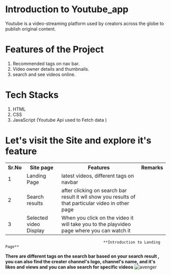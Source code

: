 # Introduction to Youtube_app
  
 Youtube is a video-streaming platform used by creators across the globe to publish original content.

# Features of the Project


1. Recommended tags on nav bar.
2. Video owner details and thumbnails.
3. search and see videos online.

# Tech Stacks 

1. HTML
2. CSS
3. JavaScript (Youtube Api used to Fetch data )

# Let's visit the Site and explore it's feature
                                                                                    
  <table>
    <tr>
      <th>Sr.No</th>
          <th>Site page</th>
          <th>Features</th>
      <th>Remarks</th>
    </tr>
    <tr>
      <td>1</td>
          <td>Landing Page</td>
          <td>latest videos, different tags on navbar </td>
    </tr>
    <tr>
        <td>2</td>
          <td>Search results</td>
          <td>after clicking on search bar result it wll show you results of that particular video in other page</td>
    </tr>
    <tr>
          <td>3</td>
              <td>Selected video Display</td>
              <td>When you click on the video it will take you to the playvideo page where you can watch it</td>
      <tr/>
  </table>
  
  

                                               **Introduction to Landing Page**

**There are different tags on the search bar based on your search result , you can also find the creater channel's logo, channel's name, and it's likes and views and you can also search for specific videos** 
![avenger](https://user-images.githubusercontent.com/97450767/165701189-64bcfffd-18b9-4096-8e9c-21ff20a8e459.png)


